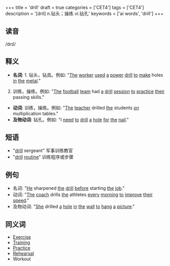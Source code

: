 +++
title = 'drill'
draft = true
categories = ['CET4']
tags = ['CET4']
description = '[dril] n.钻头；操练 vi.钻孔'
keywords = ['ai words', 'drill']
+++

## 读音
/drɪl/

## 释义
- **名词**: 1. 钻头，钻具。例如: "[The](/zh/post/the/) [worker](/zh/post/worker/) [used](/zh/post/used/) [a](/zh/post/a/) [power](/zh/post/power/) [drill](/zh/post/drill/) [to](/zh/post/to/) [make](/zh/post/make/) holes [in](/zh/post/in/) [the](/zh/post/the/) [metal](/zh/post/metal/)."  
2. 训练，操练。例如: "[The](/zh/post/the/) [football](/zh/post/football/) [team](/zh/post/team/) had [a](/zh/post/a/) [drill](/zh/post/drill/) [session](/zh/post/session/) [to](/zh/post/to/) [practice](/zh/post/practice/) [their](/zh/post/their/) passing skills."

- **动词**: 训练，操练。例如: "[The](/zh/post/the/) [teacher](/zh/post/teacher/) drilled [the](/zh/post/the/) students [on](/zh/post/on/) multiplication tables."  
- **及物动词**: 钻孔。例如: "I [need](/zh/post/need/) [to](/zh/post/to/) [drill](/zh/post/drill/) [a](/zh/post/a/) [hole](/zh/post/hole/) [for](/zh/post/for/) [the](/zh/post/the/) [nail](/zh/post/nail/)."

## 短语
- "[drill](/zh/post/drill/) sergeant" 军事训练教官
- "[drill](/zh/post/drill/) [routine](/zh/post/routine/)" 训练程序或步骤

## 例句
- 名词: "[He](/zh/post/he/) sharpened [the](/zh/post/the/) [drill](/zh/post/drill/) [before](/zh/post/before/) starting [the](/zh/post/the/) [job](/zh/post/job/)."
- 动词: "[The](/zh/post/the/) [coach](/zh/post/coach/) drills [the](/zh/post/the/) athletes [every](/zh/post/every/) [morning](/zh/post/morning/) [to](/zh/post/to/) [improve](/zh/post/improve/) [their](/zh/post/their/) [speed](/zh/post/speed/)."
- 及物动词: "[She](/zh/post/she/) drilled [a](/zh/post/a/) [hole](/zh/post/hole/) [in](/zh/post/in/) [the](/zh/post/the/) [wall](/zh/post/wall/) [to](/zh/post/to/) [hang](/zh/post/hang/) [a](/zh/post/a/) [picture](/zh/post/picture/)."

## 同义词
- [Exercise](/zh/post/exercise/)
- [Training](/zh/post/training/)
- [Practice](/zh/post/practice/)
- [Rehearsal](/zh/post/rehearsal/)
- Workout
